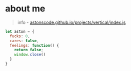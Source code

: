 # about me
> info - [astonscode.github.io/projects/vertical/index.js](https://astonscode.github.io/projects/vertical/contents/index.js)
```js
let aston = {
  fucks: 0,
  cares: false,
  feelings: function() {
    return false;
    window.close()
  }
}
```



<!--
**astonscode/astonscode** is a ✨ _special_ ✨ repository because its `README.md` (this file) appears on your GitHub profile.

Here are some ideas to get you started:

- 🔭 I’m currently working on ...
- 🌱 I’m currently learning ...
- 👯 I’m looking to collaborate on ...
- 🤔 I’m looking for help with ...
- 💬 Ask me about ...
- 📫 How to reach me: ...
- 😄 Pronouns: ...
- ⚡ Fun fact: ...
-->

